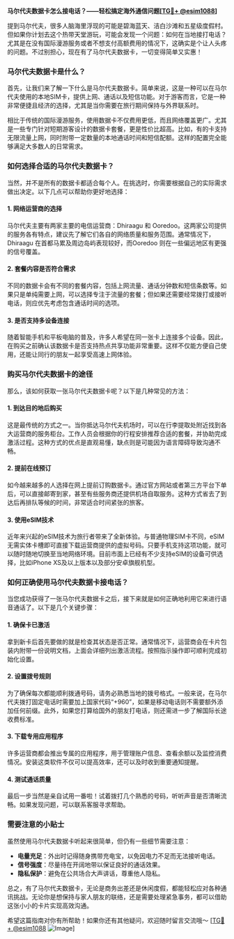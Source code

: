 **马尔代夫数据卡怎么接电话？——轻松搞定海外通信问题[[TG💪+ @esim1088](https://t.me/s/esim1088)]**

提到马尔代夫，很多人脑海里浮现的可能是碧海蓝天、洁白沙滩和五星级度假村。但如果你计划去这个热带天堂游玩，可能会发现一个问题：如何在当地接打电话？尤其是在没有国际漫游服务或者不想支付高额费用的情况下，这确实是个让人头疼的问题。不过别担心，现在有了马尔代夫数据卡，一切变得简单又实惠！

### 马尔代夫数据卡是什么？

首先，让我们来了解一下什么是马尔代夫数据卡。简单来说，这是一种可以在马尔代夫使用的本地SIM卡，提供上网、通话以及短信功能。对于游客而言，它是一种非常便捷且经济的选择，尤其是当你需要在旅行期间保持与外界联系时。

相比于传统的国际漫游服务，使用数据卡不仅费用更低，而且网络覆盖更广。尤其是一些专门针对短期游客设计的数据卡套餐，更是性价比超高。比如，有的卡支持无限流量上网，同时附带一定数量的本地通话时间和短信配额。这样的配置完全能够满足大多数人的日常需求。

### 如何选择合适的马尔代夫数据卡？

当然，并不是所有的数据卡都适合每个人。在挑选时，你需要根据自己的实际需求做出决定。以下几点可以帮助你更好地选择：

#### 1. 网络运营商的选择

马尔代夫主要有两家主要的电信运营商：Dhiraagu 和 Ooredoo。这两家公司提供的服务各有特点，建议先了解它们各自的网络质量和服务范围。通常情况下，Dhiraagu 在首都马累及周边岛屿表现较好，而Ooredoo 则在一些偏远地区有更强的信号覆盖。

#### 2. 套餐内容是否符合需求

不同的数据卡会有不同的套餐内容，包括上网流量、通话分钟数和短信条数等。如果只是单纯需要上网，可以选择专注于流量的套餐；但如果还需要经常拨打或接听电话，则应优先考虑包含通话时间的选项。

#### 3. 是否支持多设备连接

随着智能手机和平板电脑的普及，许多人希望在同一张卡上连接多个设备。因此，在购买之前确认该数据卡是否支持热点共享功能非常重要。这样不仅能方便自己使用，还能让同行的朋友一起享受高速上网体验。

### 购买马尔代夫数据卡的途径

那么，该如何获取一张马尔代夫数据卡呢？以下是几种常见的方法：

#### 1. 到达目的地后购买

这是最传统的方式之一。当你抵达马尔代夫机场时，可以在行李提取处附近找到各大运营商的服务柜台。工作人员会根据你的行程安排推荐合适的套餐，并协助完成激活过程。这种方式的优点是直观易懂，缺点则是可能因为语言障碍导致沟通不畅。

#### 2. 提前在线预订

如今越来越多的人选择在网上提前订购数据卡。通过官方网站或者第三方平台下单后，可以直接邮寄到家，甚至有些服务商还提供机场自取服务。这种方式省去了到达后再排队等候的时间，非常适合时间紧张的旅客。

#### 3. 使用eSIM技术

近年来兴起的eSIM技术为旅行者带来了全新体验。与普通物理SIM卡不同，eSIM无需实体卡槽即可直接下载运营商提供的虚拟号码。只要手机支持这项功能，就可以随时随地切换至当地网络环境。目前市面上已经有不少支持eSIM的设备可供选择，比如iPhone XS及以上版本以及部分安卓旗舰机型。

### 如何正确使用马尔代夫数据卡接电话？

当您成功获得了一张马尔代夫数据卡之后，接下来就是如何正确地利用它来进行语音通话了。以下是几个关键步骤：

#### 1. 确保卡已激活

拿到新卡后首先要做的就是检查其状态是否正常。通常情况下，运营商会在卡片包装内附带一份说明文档，上面会详细列出激活流程。按照指示操作即可顺利完成初始化设置。

#### 2. 设置拨号规则

为了确保每次都能顺利拨通号码，请务必熟悉当地的拨号格式。一般来说，在马尔代夫拨打固定电话时需要加上国家代码“+960”，如果是移动电话则不需要额外添加任何前缀。此外，如果您打算给国外的朋友打电话，则还需进一步了解国际长途收费标准。

#### 3. 下载专用应用程序

许多运营商都会推出专属的应用程序，用于管理账户信息、查看余额以及监控消费情况。安装这类软件不仅可以提高效率，还可以及时收到重要通知提醒。

#### 4. 测试通话质量

最后一步当然是亲自试用一番啦！试着拨打几个熟悉的号码，听听声音是否清晰流畅。如果发现问题，可以联系客服寻求帮助。

### 需要注意的小贴士

虽然使用马尔代夫数据卡听起来很简单，但仍有一些细节需要注意：

- **电量充足**：外出时记得随身携带充电宝，以免因电力不足而无法接听电话。
- **信号强度**：尽量待在开阔地带以保证良好的通话效果。
- **隐私保护**：避免在公共场合大声讲话，尊重他人隐私。

总之，有了马尔代夫数据卡，无论是商务出差还是休闲度假，都能轻松应对各种通讯挑战。无论你是想保持与家人朋友的联络，还是需要处理紧急事务，都可以借助这张小小的卡片实现高效沟通。

希望这篇指南对你有所帮助！如果你还有其他疑问，欢迎随时留言交流哦～ [[TG💪+ @esim1088](https://t.me/s/esim1088) ![Image](https://i.postimg.cc/4NQfJmqS/Snipaste-2025-05-13-00-14-12.png)]